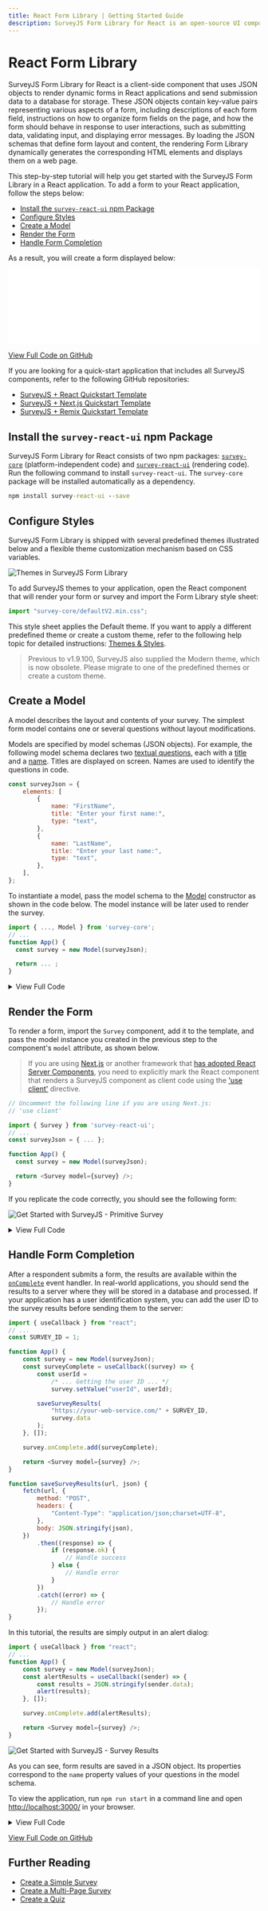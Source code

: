 ```yaml
---
title: React Form Library | Getting Started Guide
description: SurveyJS Form Library for React is an open-source UI component that renders forms built from JSON schema in React applications. It offers a rich collection of reusable input fields and other form components and simplifies form handling by managing form state, validation, and submission.
---
```


# React Form Library

SurveyJS Form Library for React is a client-side component that uses JSON objects to render dynamic forms in React applications and send submission data to a database for storage. These JSON objects contain key-value pairs representing various aspects of a form, including descriptions of each form field, instructions on how to organize form fields on the page, and how the form should behave in response to user interactions, such as submitting data, validating input, and displaying error messages. By loading the JSON schemas that define form layout and content, the rendering Form Library dynamically generates the corresponding HTML elements and displays them on a web page.

This step-by-step tutorial will help you get started with the SurveyJS Form Library in a React application. To add a form to your React application, follow the steps below:

-   [Install the `survey-react-ui` npm Package](#install-the-survey-react-npm-package)
-   [Configure Styles](#configure-styles)
-   [Create a Model](#create-a-model)
-   [Render the Form](#render-the-form)
-   [Handle Form Completion](#handle-form-completion)

As a result, you will create a form displayed below:

<iframe src="/proxy/github/code-examples/get-started-library/knockout/index.html"
    style="width:100%; border:0; border-radius: 4px; overflow:hidden;"
></iframe>

[View Full Code on GitHub](https://github.com/surveyjs/code-examples/tree/main/get-started-library/react "linkStyle")

If you are looking for a quick-start application that includes all SurveyJS components, refer to the following GitHub repositories:

-   <a href="https://github.com/surveyjs/surveyjs_react_quickstart" target="_blank">SurveyJS + React Quickstart Template</a>
-   <a href="https://github.com/surveyjs/surveyjs-nextjs" target="_blank">SurveyJS + Next.js Quickstart Template</a>
-   <a href="https://github.com/surveyjs/surveyjs-remix" target="_blank">SurveyJS + Remix Quickstart Template</a>

## Install the `survey-react-ui` npm Package

SurveyJS Form Library for React consists of two npm packages: [`survey-core`](https://www.npmjs.com/package/survey-core) (platform-independent code) and [`survey-react-ui`](https://www.npmjs.com/package/survey-react-ui) (rendering code). Run the following command to install `survey-react-ui`. The `survey-core` package will be installed automatically as a dependency.

```cmd
npm install survey-react-ui --save
```

## Configure Styles

SurveyJS Form Library is shipped with several predefined themes illustrated below and a flexible theme customization mechanism based on CSS variables.

![Themes in SurveyJS Form Library](images/survey-library-themes.png)

To add SurveyJS themes to your application, open the React component that will render your form or survey and import the Form Library style sheet:

```js
import "survey-core/defaultV2.min.css";
```

This style sheet applies the Default theme. If you want to apply a different predefined theme or create a custom theme, refer to the following help topic for detailed instructions: [Themes & Styles](https://surveyjs.io/form-library/documentation/manage-default-themes-and-styles).

> Previous to v1.9.100, SurveyJS also supplied the Modern theme, which is now obsolete. Please migrate to one of the predefined themes or create a custom theme.

## Create a Model

A model describes the layout and contents of your survey. The simplest form model contains one or several questions without layout modifications.

Models are specified by model schemas (JSON objects). For example, the following model schema declares two [textual questions](https://surveyjs.io/Documentation/Library?id=questiontextmodel), each with a [title](https://surveyjs.io/Documentation/Library?id=questiontextmodel#title) and a [name](https://surveyjs.io/Documentation/Library?id=questiontextmodel#name). Titles are displayed on screen. Names are used to identify the questions in code.

```js
const surveyJson = {
	elements: [
		{
			name: "FirstName",
			title: "Enter your first name:",
			type: "text",
		},
		{
			name: "LastName",
			title: "Enter your last name:",
			type: "text",
		},
	],
};
```

To instantiate a model, pass the model schema to the [Model](https://surveyjs.io/Documentation/Library?id=surveymodel) constructor as shown in the code below. The model instance will be later used to render the survey.

```js
import { ..., Model } from 'survey-core';
// ...
function App() {
  const survey = new Model(surveyJson);

  return ... ;
}
```

<details>
    <summary>View Full Code</summary>

```js
import 'survey-core/defaultV2.min.css';
import { Model } from 'survey-core';

const surveyJson = {
  elements: [{
    name: "FirstName",
    title: "Enter your first name:",
    type: "text"
  }, {
    name: "LastName",
    title: "Enter your last name:",
    type: "text"
  }]
};

function App() {
  const survey = new Model(surveyJson);

  return ...;
}

export default App;
```

</details>

<a id="render-the-survey"></a>

## Render the Form

To render a form, import the `Survey` component, add it to the template, and pass the model instance you created in the previous step to the component's `model` attribute, as shown below.

> If you are using [Next.js](https://nextjs.org) or another framework that [has adopted React Server Components](https://react.dev/learn/start-a-new-react-project#bleeding-edge-react-frameworks), you need to explicitly mark the React component that renders a SurveyJS component as client code using the ['use client'](https://react.dev/reference/react/use-client) directive.

```js
// Uncomment the following line if you are using Next.js:
// 'use client'

import { Survey } from 'survey-react-ui';
// ...
const surveyJson = { ... };

function App() {
  const survey = new Model(surveyJson);

  return <Survey model={survey} />;
}
```

If you replicate the code correctly, you should see the following form:

![Get Started with SurveyJS - Primitive Survey](images/get-started-primitive-survey.png)

<details>
    <summary>View Full Code</summary>

```js
// Uncomment the following line if you are using Next.js:
// 'use client'

import "survey-core/defaultV2.min.css";
import { Model } from "survey-core";
import { Survey } from "survey-react-ui";

const surveyJson = {
	elements: [
		{
			name: "FirstName",
			title: "Enter your first name:",
			type: "text",
		},
		{
			name: "LastName",
			title: "Enter your last name:",
			type: "text",
		},
	],
};

function App() {
	const survey = new Model(surveyJson);

	return <Survey model={survey} />;
}

export default App;
```

</details>

<a id="handle-survey-completion"></a>

## Handle Form Completion

After a respondent submits a form, the results are available within the [`onComplete`](https://surveyjs.io/Documentation/Library?id=surveymodel#onComplete) event handler. In real-world applications, you should send the results to a server where they will be stored in a database and processed. If your application has a user identification system, you can add the user ID to the survey results before sending them to the server:

```js
import { useCallback } from "react";
// ...
const SURVEY_ID = 1;

function App() {
	const survey = new Model(surveyJson);
	const surveyComplete = useCallback((survey) => {
		const userId =
			/* ... Getting the user ID ... */
			survey.setValue("userId", userId);

		saveSurveyResults(
			"https://your-web-service.com/" + SURVEY_ID,
			survey.data
		);
	}, []);

	survey.onComplete.add(surveyComplete);

	return <Survey model={survey} />;
}

function saveSurveyResults(url, json) {
	fetch(url, {
		method: "POST",
		headers: {
			"Content-Type": "application/json;charset=UTF-8",
		},
		body: JSON.stringify(json),
	})
		.then((response) => {
			if (response.ok) {
				// Handle success
			} else {
				// Handle error
			}
		})
		.catch((error) => {
			// Handle error
		});
}
```

In this tutorial, the results are simply output in an alert dialog:

```js
import { useCallback } from "react";
// ...
function App() {
	const survey = new Model(surveyJson);
	const alertResults = useCallback((sender) => {
		const results = JSON.stringify(sender.data);
		alert(results);
	}, []);

	survey.onComplete.add(alertResults);

	return <Survey model={survey} />;
}
```

![Get Started with SurveyJS - Survey Results](images/get-started-primitive-survey-alert.png)

As you can see, form results are saved in a JSON object. Its properties correspond to the `name` property values of your questions in the model schema.

To view the application, run `npm run start` in a command line and open [http://localhost:3000/](http://localhost:3000/) in your browser.

<details>
    <summary>View Full Code</summary>

```js
// Uncomment the following line if you are using Next.js:
// 'use client'

import { useCallback } from "react";

import "survey-core/defaultV2.min.css";
import { Model } from "survey-core";
import { Survey } from "survey-react-ui";

const surveyJson = {
	elements: [
		{
			name: "FirstName",
			title: "Enter your first name:",
			type: "text",
		},
		{
			name: "LastName",
			title: "Enter your last name:",
			type: "text",
		},
	],
};

function App() {
	const survey = new Model(surveyJson);
	const alertResults = useCallback((sender) => {
		const results = JSON.stringify(sender.data);
		alert(results);
	}, []);

	survey.onComplete.add(alertResults);

	return <Survey model={survey} />;
}

export default App;
```

</details>

[View Full Code on GitHub](https://github.com/surveyjs/code-examples/tree/main/get-started-library/react "linkStyle")

## Further Reading

-   [Create a Simple Survey](https://surveyjs.io/Documentation/Library?id=design-survey-create-a-simple-survey)
-   [Create a Multi-Page Survey](https://surveyjs.io/Documentation/Library?id=design-survey-create-a-multi-page-survey)
-   [Create a Quiz](https://surveyjs.io/Documentation/Library?id=design-survey-create-a-quiz)
